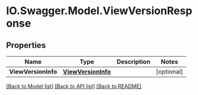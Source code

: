 # IO.Swagger.Model.ViewVersionResponse
## Properties

Name | Type | Description | Notes
------------ | ------------- | ------------- | -------------
**ViewVersionInfo** | [**ViewVersionInfo**](ViewVersionInfo.md) |  | [optional] 

[[Back to Model list]](../README.md#documentation-for-models) [[Back to API list]](../README.md#documentation-for-api-endpoints) [[Back to README]](../README.md)

